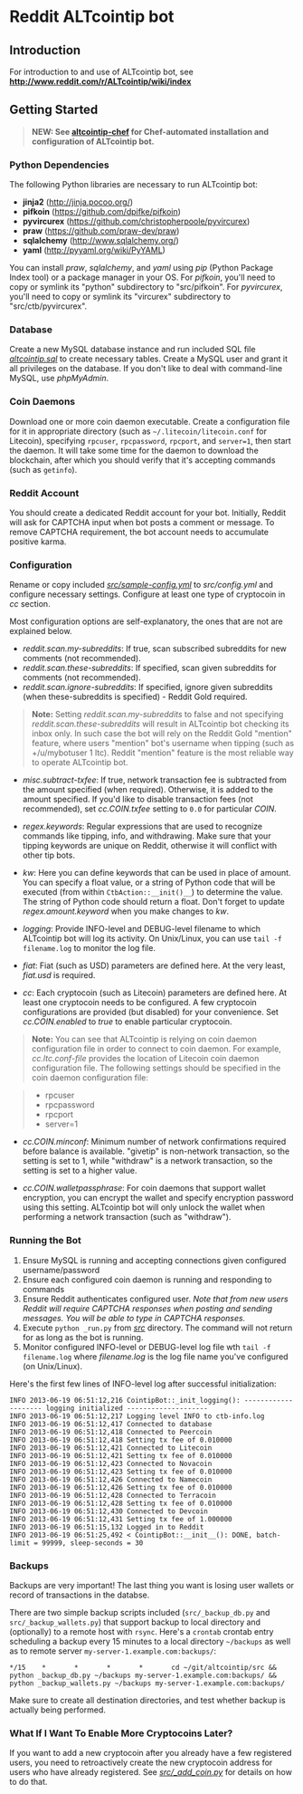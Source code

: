 # Reddit ALTcointip bot

## Introduction

For introduction to and use of ALTcointip bot, see __http://www.reddit.com/r/ALTcointip/wiki/index__

## Getting Started

>**NEW: See [altcointip-chef](https://github.com/vindimy/altcointip-chef) for Chef-automated installation and configuration of ALTcointip bot.**

### Python Dependencies

The following Python libraries are necessary to run ALTcointip bot:

* __jinja2__ (http://jinja.pocoo.org/)
* __pifkoin__ (https://github.com/dpifke/pifkoin)
* __pyvircurex__ (https://github.com/christopherpoole/pyvircurex)
* __praw__ (https://github.com/praw-dev/praw)
* __sqlalchemy__ (http://www.sqlalchemy.org/)
* __yaml__ (http://pyyaml.org/wiki/PyYAML)

You can install _praw_, _sqlalchemy_, and _yaml_ using _pip_ (Python Package Index tool) or a package manager in your OS. For _pifkoin_, you'll need to copy or symlink its "python" subdirectory to "src/pifkoin". For _pyvircurex_, you'll need to copy or symlink its "vircurex" subdirectory to "src/ctb/pyvircurex".

### Database

Create a new MySQL database instance and run included SQL file _[altcointip.sql](altcointip.sql)_ to create necessary tables. Create a MySQL user and grant it all privileges on the database. If you don't like to deal with command-line MySQL, use _phpMyAdmin_.

### Coin Daemons

Download one or more coin daemon executable. Create a configuration file for it in appropriate directory (such as `~/.litecoin/litecoin.conf` for Litecoin), specifying `rpcuser`, `rpcpassword`, `rpcport`, and `server=1`, then start the daemon. It will take some time for the daemon to download the blockchain, after which you should verify that it's accepting commands (such as `getinfo`).

### Reddit Account

You should create a dedicated Reddit account for your bot. Initially, Reddit will ask for CAPTCHA input when bot posts a comment or message. To remove CAPTCHA requirement, the bot account needs to accumulate positive karma.

### Configuration

Rename or copy included _[src/sample-config.yml](src/sample-config.yml)_ to _src/config.yml_ and configure necessary settings. Configure at least one type of cryptocoin in _cc_ section.

Most configuration options are self-explanatory, the ones that are not are explained below.

* _reddit.scan.my-subreddits_: If true, scan subscribed subreddits for new comments (not recommended).
* _reddit.scan.these-subreddits_: If specified, scan given subreddits for comments (not recommended).
* _reddit.scan.ignore-subreddits_: If specified, ignore given subreddits (when these-subreddits is specified) - Reddit Gold required.

>__Note:__ Setting _reddit.scan.my-subreddits_ to false and not specifying _reddit.scan.these-subreddits_ will result in ALTcointip bot checking its inbox only. In such case the bot will rely on the Reddit Gold "mention" feature, where users "mention" bot's username when tipping (such as +/u/mybotuser 1 ltc). Reddit "mention" feature is the most reliable way to operate ALTcointip bot.

* _misc.subtract-txfee_: If true, network transaction fee is subtracted from the amount specified (when required). Otherwise, it is added to the amount specified. If you'd like to disable transaction fees (not recommended), set _cc.COIN.txfee_ setting to `0.0` for particular _COIN_.

* _regex.keywords_: Regular expressions that are used to recognize commands like tipping, info, and withdrawing. Make sure that your tipping keywords are unique on Reddit, otherwise it will conflict with other tip bots.

* _kw_: Here you can define keywords that can be used in place of amount. You can specify a float value, or a string of Python code that will be executed (from within `CtbAction::__init()__`) to determine the value. The string of Python code should return a float. Don't forget to update _regex.amount.keyword_ when you make changes to _kw_.

* _logging_: Provide INFO-level and DEBUG-level filename to which ALTcointip bot will log its activity. On Unix/Linux, you can use `tail -f filename.log` to monitor the log file.

* _fiat_: Fiat (such as USD) parameters are defined here. At the very least, _fiat.usd_ is required.

* _cc_: Each cryptocoin (such as Litecoin) parameters are defined here. At least one cryptocoin needs to be configured. A few cryptocoin configurations are provided (but disabled) for your convenience. Set _cc.COIN.enabled_ to _true_ to enable particular cryptocoin.

>__Note:__ You can see that ALTcointip is relying on coin daemon configuration file in order to connect to coin daemon. For example, _cc.ltc.conf-file_ provides the location of Litecoin coin daemon configuration file. The following settings should be specified in the coin daemon configuration file:

>* rpcuser
>* rpcpassword
>* rpcport
>* server=1

* _cc.COIN.minconf_: Minimum number of network confirmations required before balance is available. "givetip" is non-network transaction, so the setting is set to 1, while "withdraw" is a network transaction, so the setting is set to a higher value.

* _cc.COIN.walletpassphrase_: For coin daemons that support wallet encryption, you can encrypt the wallet and specify encryption password using this setting. ALTcointip bot will only unlock the wallet when performing a network transaction (such as "withdraw").

### Running the Bot

1. Ensure MySQL is running and accepting connections given configured username/password
1. Ensure each configured coin daemon is running and responding to commands
1. Ensure Reddit authenticates configured user. _Note that from new users Reddit will require CAPTCHA responses when posting and sending messages. You will be able to type in CAPTCHA responses._
1. Execute `python _run.py` from _[src](src/)_ directory. The command will not return for as long as the bot is running.
1. Monitor configured INFO-level or DEBUG-level log file wth `tail -f filename.log` where _filename.log_ is the log file name you've configured (on Unix/Linux).

Here's the first few lines of INFO-level log after successful initialization:

    INFO 2013-06-19 06:51:12,216 CointipBot::_init_logging(): -------------------- logging initialized --------------------
    INFO 2013-06-19 06:51:12,217 Logging level INFO to ctb-info.log
    INFO 2013-06-19 06:51:12,417 Connected to database
    INFO 2013-06-19 06:51:12,418 Connected to Peercoin
    INFO 2013-06-19 06:51:12,418 Setting tx fee of 0.010000
    INFO 2013-06-19 06:51:12,421 Connected to Litecoin
    INFO 2013-06-19 06:51:12,421 Setting tx fee of 0.010000
    INFO 2013-06-19 06:51:12,423 Connected to Novacoin
    INFO 2013-06-19 06:51:12,423 Setting tx fee of 0.010000
    INFO 2013-06-19 06:51:12,426 Connected to Namecoin
    INFO 2013-06-19 06:51:12,426 Setting tx fee of 0.010000
    INFO 2013-06-19 06:51:12,428 Connected to Terracoin
    INFO 2013-06-19 06:51:12,428 Setting tx fee of 0.010000
    INFO 2013-06-19 06:51:12,430 Connected to Devcoin
    INFO 2013-06-19 06:51:12,431 Setting tx fee of 1.000000
    INFO 2013-06-19 06:51:15,132 Logged in to Reddit
    INFO 2013-06-19 06:51:25,492 < CointipBot::__init__(): DONE, batch-limit = 99999, sleep-seconds = 30

### Backups

Backups are very important! The last thing you want is losing user wallets or record of transactions in the databse. 

There are two simple backup scripts included (`src/_backup_db.py` and `src/_backup_wallets.py`) that support backup to local directory and (optionally) to a remote host with `rsync`. Here's a `crontab` crontab entry scheduling a backup every 15 minutes to a local directory `~/backups` as well as to remote server `my-server-1.example.com:backups/`:

    */15    *       *       *       *       cd ~/git/altcointip/src && python _backup_db.py ~/backups my-server-1.example.com:backups/ && python _backup_wallets.py ~/backups my-server-1.example.com:backups/
    
Make sure to create all destination directories, and test whether backup is actually being performed.
    
### What If I Want To Enable More Cryptocoins Later?

If you want to add a new cryptocoin after you already have a few registered users, you need to retroactively create the new cryptocoin address for users who have already registered. See _[src/_add_coin.py](src/_add_coin.py)_ for details on how to do that.
